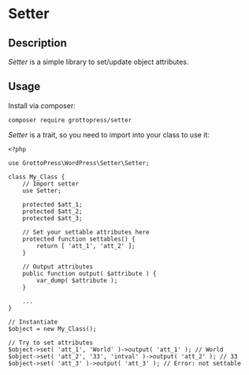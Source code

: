 # Setter

## Description

*Setter* is a simple library to set/update object attributes.

## Usage

Install via composer:

`composer require grottopress/setter`

*Setter* is a trait, so you need to import into your class to use it:

    <?php

    use GrottoPress\WordPress\Setter\Setter;

    class My_Class {
        // Import setter
        use Setter;

        protected $att_1;
        protected $att_2;
        protected $att_3;

        // Set your settable attributes here
        protected function settables() {
            return [ 'att_1', 'att_2' ];
        }

        // Output attributes
        public function output( $attribute ) {
            var_dump( $attribute );
        }

        ...
    }

    // Instantiate
    $object = new My_Class();

    // Try to set attributes
    $object->set( 'att_1', 'World' )->output( 'att_1' ); // World
    $object->set( 'att_2', '33', 'intval' )->output( 'att_2' ); // 33
    $object->set( 'att_3' )->output( 'att_3' ); // Error: not settable
